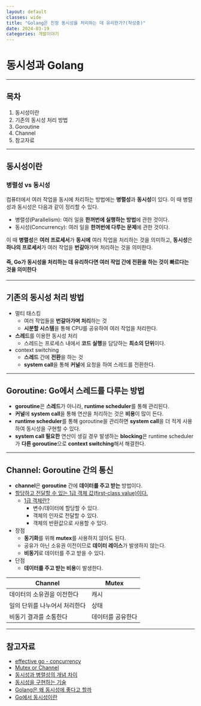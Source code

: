 ```yaml
---
layout: default
classes: wide
title: "Golang은 진정 동시성을 처리하는 데 유리한가?(작성중)"
date: 2024-03-19
categories: 개발이야기
---
```


# 동시성과 Golang

---

## 목차

1. 동시성이란
2. 기존의 동시성 처리 방법
3. Goroutine
4. Channel
5. 참고자료

---

## 동시성이란

### 병렬성 vs 동시성

컴퓨터에서 여러 작업을 동시에 처리하는 방법에는 **병렬성**과 **동시성**이 있다. 이 때 병렬성과 동시성은 다음과 같이 정리할 수 있다.

* 병렬성(Parallelism): 여러 일을 **한꺼번에 실행하는 방법**에 관한 것이다.
* 동시성(Concurrency): 여러 일을 **한꺼번에 다루는 문제**에 관한 것이다.

이 때 **병렬성**은 **여러 프로세서**가 **동시에** 여러 작업을 처리하는 것을 의미하고, **동시성**은 **하나의 프로세서**가 여러 작업을 **번갈아**가며 처리하는 것을 의미한다.

#### 즉, Go가 동시성을 처리하는 데 유리하다면 여러 작업 간에 전환을 하는 것이 빠르다는 것을 의미한다

---

## 기존의 동시성 처리 방법

* 멀티 태스킹
  * 여러 작업들을 **번갈아가며 처리**하는 것
  * **시분할 시스템**을 통해 CPU를 공유하여 여러 작업을 처리한다.
* **스레드**를 이용한 동시성 처리
  * 스레드는 프로세스 내에서 **코드 실행**을 담당하는 **최소의 단위**이다.
* context switching
  * **스레드** 간에 **전환**을 하는 것
  * **system call**을 통해 **커널**에 요청을 하여 스레드를 전환한다.

---

## Goroutine: Go에서 스레드를 다루는 방법

* **goroutine**은 **스레드**가 아니라, **runtime scheduler**를 통해 관리된다.
* **커널**에 **system call**을 통해 연산을 처리하는 것은 **비용**이 많이 든다.
* **runtime scheduler**를 통해 goroutine을 관리하면 **system call**을 더 적게 사용하여 동시성을 구현할 수 있다.
* **system call 필요한** 연산이 생길 경우 발생하는 **blocking**은 runtime scheduler가 **다른 goroutine**으로 **context switching**해서 해결한다.

---

## Channel: Goroutine 간의 통신

* **channel**은 **goroutine** 간에 **데이터를 주고 받는** 방법이다.
* [할당하고 전달할 수 있는 1급 객체 값(first-class value)이다.](https://go.dev/doc/effective_go#chan_of_chan)
  * [1급 객체란?](https://medium.com/@lazysoul/functional-programming-%EC%97%90%EC%84%9C-1%EA%B8%89-%EA%B0%9D%EC%B2%B4%EB%9E%80-ba1aeb048059)
    * 변수/데이터에 할당할 수 있다.
    * 객체의 인자로 전달할 수 있다.
    * 객체의 반환값으로 사용할 수 있다.
* 장점
  * **동기화**를 위해 **mutex**를 사용하지 않아도 된다.
  * 공유가 아닌 소유권 이전이므로 **데이터 레이스**가 발생하지 않는다.
  * **비동기**로 데이터를 주고 받을 수 있다.
* 단점
  * **데이터를 주고 받는 비용**이 발생한다.

| Channel | Mutex |
| ------- | ----- |
| 데이터의 소유권을 이전한다 | 캐시 |
| 일의 단위를 나누어서 처리한다 | 상태 |
| 비동기 결과를 소통한다 | 데이터를 공유한다 |

---

## 참고자료

* [effective go - concurrency](https://go.dev/doc/effective_go#concurrency)
* [Mutex or Channel](https://go.dev/wiki/MutexOrChannel)
* [동시성과 병렬성의 개념 차이](https://velog.io/@kwontae1313/%EB%8F%99%EC%8B%9C%EC%84%B1%EA%B3%BC-%EB%B3%91%EB%A0%AC%EC%84%B1%EC%9D%98-%EA%B0%9C%EB%85%90%EA%B3%BC-%EC%B0%A8%EC%9D%B4)
* [동시성을 구현하는 기술](https://deview.kr/data/deview/session/attach/1_Inside%20React%20(%E1%84%83%E1%85%A9%E1%86%BC%E1%84%89%E1%85%B5%E1%84%89%E1%85%A5%E1%86%BC%E1%84%8B%E1%85%B3%E1%86%AF%20%E1%84%80%E1%85%AE%E1%84%92%E1%85%A7%E1%86%AB%E1%84%92%E1%85%A1%E1%84%82%E1%85%B3%E1%86%AB%20%E1%84%80%E1%85%B5%E1%84%89%E1%85%AE%E1%86%AF).pdf)
* [Golang은 왜 동시성에 좋다고 할까](https://velog.io/@hyeok3011/Goroutine)
* [Go에서 동시성이란](https://seung.tistory.com/entry/GoLang-Go%EC%97%90%EC%84%9C-%EB%8F%99%EC%8B%9C%EC%84%B1%EC%9D%B4%EB%9E%80)
